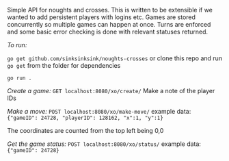 
Simple API for noughts and crosses. This is written to be extensible if we wanted to add persistent players with logins etc. Games are stored concurrently so multiple games can happen at once. Turns are enforced and some basic error checking is done with relevant statuses returned.


*To run:*

`go get github.com/sinksinksink/noughts-crosses`
or clone this repo and run `go get` from the folder for dependencies

`go run .`

*Create a game:*
`GET localhost:8080/xo/create/`
Make a note of the player IDs

*Make a move:*
`POST localhost:8080/xo/make-move/`
example data: `{"gameID": 24728, "playerID": 128162, "x":1, "y":1}`

The coordinates are counted from the top left being 0,0

*Get the game status:*
`POST localhost:8080/xo/status/`
example data: `{"gameID": 24728}`